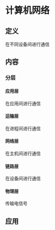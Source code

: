 # 计算机网络 #

## 定义 ##
在不同设备间进行通信

## 内容 ##

### 分层 ###
#### 应用层 ####
在应用间进行通信
#### 运输层 ####
在进程间进行通信
#### 网络层 ####
在主机间进行通信
#### 链路层 ####
在设备间进行通信
#### 物理层 ####
传输电信号

## 应用 ##
